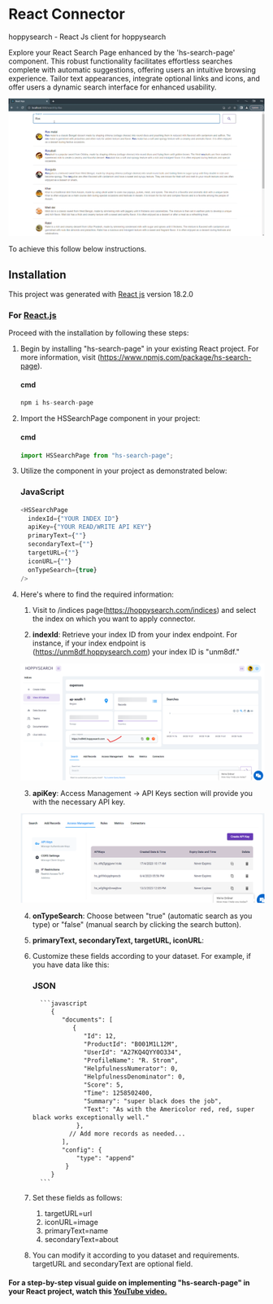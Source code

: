 # React Connector

hoppysearch - React Js client for hoppysearch

Explore your React Search Page enhanced by the 'hs-search-page' component. This robust functionality facilitates effortless searches complete with automatic suggestions, offering users an intuitive browsing experience. Tailor text appearances, integrate optional links and icons, and offer users a dynamic search interface for enhanced usability.

![alt text](hs-searchpage-react/img/img1.png)

To achieve this follow below instructions.

## Installation

This project was generated with [React js](https://react.dev/learn/start-a-new-react-project) version 18.2.0

### For [React.js](https://react.dev/learn/start-a-new-react-project)

Proceed with the installation by following these steps:

1. Begin by installing "hs-search-page" in your existing React project. For more information, visit (https://www.npmjs.com/package/hs-search-page).

    #### cmd

    ```Javascript
    npm i hs-search-page
    ```

2. Import the HSSearchPage component in your project:

    #### cmd

    ```javascript
    import HSSearchPage from "hs-search-page";
    ```

3. Utilize the component in your project as demonstrated below:

    ### JavaScript
    ```javascript
    <HSSearchPage
      indexId={"YOUR INDEX ID"}    
      apiKey={"YOUR READ/WRITE API KEY"}   
      primaryText={""}    
      secondaryText={""}    
      targetURL={""}    
      iconURL={""}    
      onTypeSearch={true}
    />
    ```

4. Here's where to find the required information:

   1. Visit to /indices page(https://hoppysearch.com/indices) and select the index on which you want to apply connector.
   
   2. **indexId**: Retrieve your index ID from your index endpoint. For instance, if your index endpoint is (https://unm8df.hoppysearch.com) your index ID is "unm8df."

    ![alt text](hs-searchpage-react/img/img2.png)

   3. **apiKey**: Access Management -> API Keys section will provide you with the necessary API key.

    ![alt text](hs-searchpage-react/img/img3.png)

   4. **onTypeSearch**: Choose between "true" (automatic search as you type) or "false" (manual search by clicking the search button).

   5. **primaryText, secondaryText, targetURL, iconURL**: 
   
    1. Customize these fields according to your dataset. For example, if you have data like this:

          ### JSON

             ```javascript
                {
                   "documents": [
                      {
                         "Id": 12,
                         "ProductId": "B001M1L12M",
                         "UserId": "A27KQ4QYY0O334",
                         "ProfileName": "R. Strom",
                         "HelpfulnessNumerator": 0,
                         "HelpfulnessDenominator": 0,
                         "Score": 5,
                         "Time": 1258502400,
                         "Summary": "super black does the job",
                         "Text": "As with the Americolor red, red, super black works exceptionally well."
                       },
                     // Add more records as needed...
                   ],
                   "config": {
                       "type": "append"
                    }
                }
             ```
    2. Set these fields as follows:

        1. targetURL=url
        2. iconURL=image
        3. primaryText=name
        4. secondaryText=about

    3. You can modify it according to you dataset and requirements. targetURL and secondaryText are optional field.

#### For a step-by-step visual guide on implementing "hs-search-page" in your React project, watch this [YouTube video.](https://youtu.be/ukECXrxcvm0)


